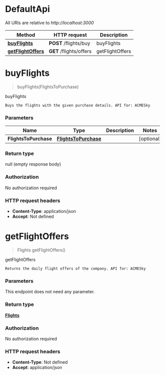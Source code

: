 # DefaultApi

All URIs are relative to *http://localhost:3000*

Method | HTTP request | Description
------------- | ------------- | -------------
[**buyFlights**](DefaultApi.md#buyFlights) | **POST** /flights/buy | buyFlights
[**getFlightOffers**](DefaultApi.md#getFlightOffers) | **GET** /flights/offers | getFlightOffers


<a name="buyFlights"></a>
# **buyFlights**
> buyFlights(FlightsToPurchase)

buyFlights

    Buys the flights with the given purchase details. API for: ACMESky

### Parameters

Name | Type | Description  | Notes
------------- | ------------- | ------------- | -------------
 **FlightsToPurchase** | [**FlightsToPurchase**](../Models/FlightsToPurchase.md)|  | [optional]

### Return type

null (empty response body)

### Authorization

No authorization required

### HTTP request headers

- **Content-Type**: application/json
- **Accept**: Not defined

<a name="getFlightOffers"></a>
# **getFlightOffers**
> Flights getFlightOffers()

getFlightOffers

    Returns the daily flight offers of the company. API for: ACMESky

### Parameters
This endpoint does not need any parameter.

### Return type

[**Flights**](../Models/Flights.md)

### Authorization

No authorization required

### HTTP request headers

- **Content-Type**: Not defined
- **Accept**: application/json


